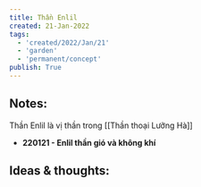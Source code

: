 ```yaml
---
title: Thần Enlil
created: 21-Jan-2022
tags:
  - 'created/2022/Jan/21'
  - 'garden'
  - 'permanent/concept'
publish: True
---
```


## Notes:
Thần Enlil là vị thần trong [[Thần thoại Lưỡng Hà]]

- __220121 - Enlil thần gió và không khí__

## Ideas & thoughts:


